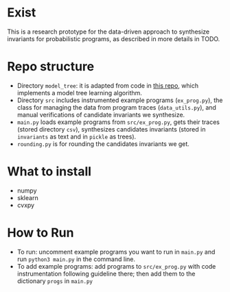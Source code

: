 # Exist
This is a research prototype for the data-driven approach to synthesize invariants 
for probabilistic programs, as described in more details in TODO. 

# Repo structure
- Directory `model_tree`: it is adapted from code in [this repo](https://github.com/ankonzoid/LearningX/tree/master/advanced_ML/model_tree), which implements a model tree learning algorithm. 
- Directory `src` includes instrumented example programs (`ex_prog.py`), the class for managing the data from program traces (`data_utils.py`), and manual verifications of candidate invariants we synthesize. 
- `main.py` loads example programs from `src/ex_prog.py`, gets their traces (stored directory `csv`), synthesizes candidates invariants (stored in `invariants` as text and in `pickle` as trees). 
- `rounding.py` is for rounding the candidates invariants we get. 

# What to install
* numpy
* sklearn
* cvxpy

# How to Run
* To run: uncomment example programs you want to run in `main.py` and run `python3 main.py` in the command line. 
* To add example programs: 
add programs to `src/ex_prog.py` with code instrumentation following guideline there; 
then add them to the dictionary `progs` in `main.py`
 
